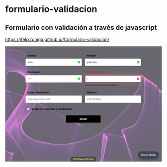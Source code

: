 # formulario-validacion
## Formulario con validación a través de javascript

https://jfelixzuniga.github.io/formulario-validacion/

![](./Captura.PNG)

